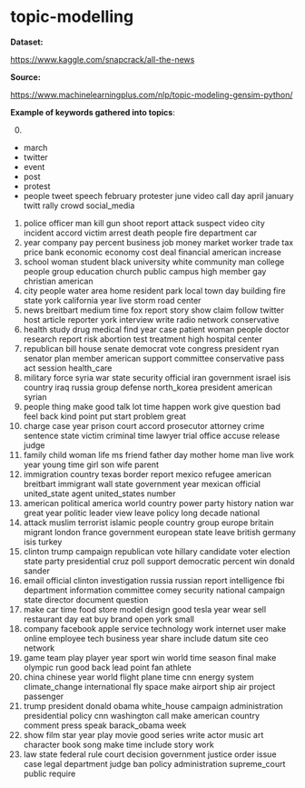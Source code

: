 # topic-modelling

**Dataset:**

https://www.kaggle.com/snapcrack/all-the-news

**Source:**

https://www.machinelearningplus.com/nlp/topic-modeling-gensim-python/

**Example of keywords gathered into topics**: 

0.	
  * march
  * twitter
  * event
  * post
  * protest
  * people tweet speech february protester june video call day april january twitt rally crowd social_media 
1.	police officer man kill gun shoot report attack suspect video city incident accord victim arrest death people fire department car 
2.	year company pay percent business job money market worker trade tax price bank economic economy cost deal financial american increase 
3.	school woman student black university white community man college people group education church public campus high member gay christian american 
4.	city people water area home resident park local town day building fire state york california year live storm road center 
5.	news breitbart medium time fox report story show claim follow twitter host article reporter york interview write radio network conservative 
6.	health study drug medical find year case patient woman people doctor research report risk abortion test treatment high hospital center 
7.	republican bill house senate democrat vote congress president ryan senator plan member american support committee conservative pass act session health_care 
8.	military force syria war state security official iran government israel isis country iraq russia group defense north_korea president american syrian 
9. 	people thing make good talk lot time happen work give question bad feel back kind point put start problem great 
10.	charge case year prison court accord prosecutor attorney crime sentence state victim criminal time lawyer trial office accuse release judge 
11.	family child woman life ms friend father day mother home man live work year young time girl son wife parent 
12.	immigration country texas border report mexico refugee american breitbart immigrant wall state government year mexican official united_state agent united_states number 
13.	american political america world country power party history nation war great year politic leader view leave policy long decade national 
14.	attack muslim terrorist islamic people country group europe britain migrant london france government european state leave british germany isis turkey 
15. clinton trump campaign republican vote hillary candidate voter election state party presidential cruz poll support democratic percent win donald sander 
16.	email official clinton investigation russia russian report intelligence fbi department information committee comey security national campaign state director document question 
17.	make car time food store model design good tesla year wear sell restaurant day eat buy brand open york small 
18.	company facebook apple service technology work internet user make online employee tech business year share include datum site ceo network 
19.	game team play player year sport win world time season final make olympic run good back lead point fan athlete 
20.	china chinese year world flight plane time cnn energy system climate_change international fly space make airport ship air project passenger 
21.	trump president donald obama white_house campaign administration presidential policy cnn washington call make american country comment press speak barack_obama week 
22.	show film star year play movie good series write actor music art character book song make time include story work 
23.	law state federal rule court decision government justice order issue case legal department judge ban policy administration supreme_court public require
